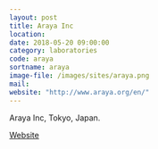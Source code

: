 ```yaml
---
layout: post
title: Araya Inc
location:
date: 2018-05-20 09:00:00
category: laboratories
code: araya
sortname: araya
image-file: /images/sites/araya.png
mail:
website: "http://www.araya.org/en/"
---
```

Araya Inc, Tokyo, Japan.

[Website](http://www.araya.org/en/)
